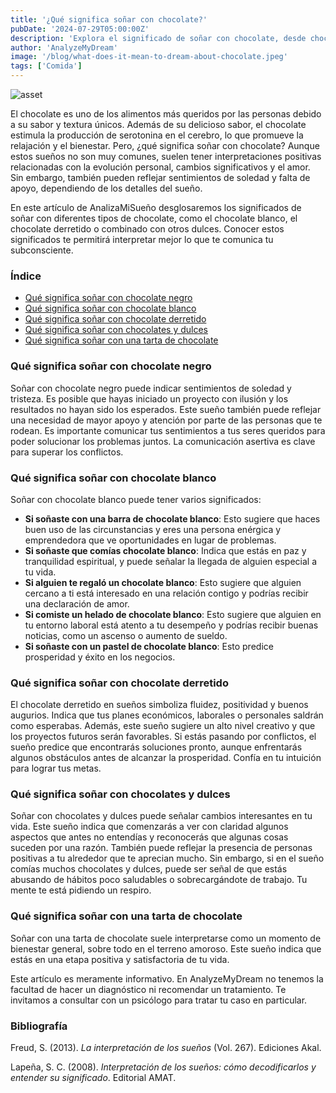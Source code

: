 ```yaml
---
title: '¿Qué significa soñar con chocolate?'
pubDate: '2024-07-29T05:00:00Z'
description: 'Explora el significado de soñar con chocolate, desde chocolate negro hasta pastel de chocolate, y descubre lo que tu subconsciente podría estar revelando.'
author: 'AnalyzeMyDream'
image: '/blog/what-does-it-mean-to-dream-about-chocolate.jpeg'
tags: ['Comida']
---
```


![asset](/blog/what-does-it-mean-to-dream-about-chocolate.jpeg)

El chocolate es uno de los alimentos más queridos por las personas debido a su sabor y textura únicos. Además de su delicioso sabor, el chocolate estimula la producción de serotonina en el cerebro, lo que promueve la relajación y el bienestar. Pero, ¿qué significa soñar con chocolate? Aunque estos sueños no son muy comunes, suelen tener interpretaciones positivas relacionadas con la evolución personal, cambios significativos y el amor. Sin embargo, también pueden reflejar sentimientos de soledad y falta de apoyo, dependiendo de los detalles del sueño.

En este artículo de AnalizaMiSueño desglosaremos los significados de soñar con diferentes tipos de chocolate, como el chocolate blanco, el chocolate derretido o combinado con otros dulces. Conocer estos significados te permitirá interpretar mejor lo que te comunica tu subconsciente.

### Índice

- [Qué significa soñar con chocolate negro](#que-significa-sonar-con-chocolate-negro)
- [Qué significa soñar con chocolate blanco](#que-significa-sonar-con-chocolate-blanco)
- [Qué significa soñar con chocolate derretido](#que-significa-sonar-con-chocolate-derretido)
- [Qué significa soñar con chocolates y dulces](#que-significa-sonar-con-chocolates-y-dulces)
- [Qué significa soñar con una tarta de chocolate](#que-significa-sonar-con-una-tarta-de-chocolate)

### Qué significa soñar con chocolate negro

Soñar con chocolate negro puede indicar sentimientos de soledad y tristeza. Es posible que hayas iniciado un proyecto con ilusión y los resultados no hayan sido los esperados. Este sueño también puede reflejar una necesidad de mayor apoyo y atención por parte de las personas que te rodean. Es importante comunicar tus sentimientos a tus seres queridos para poder solucionar los problemas juntos. La comunicación asertiva es clave para superar los conflictos.

### Qué significa soñar con chocolate blanco

Soñar con chocolate blanco puede tener varios significados:

- **Si soñaste con una barra de chocolate blanco**: Esto sugiere que haces buen uso de las circunstancias y eres una persona enérgica y emprendedora que ve oportunidades en lugar de problemas.
- **Si soñaste que comías chocolate blanco**: Indica que estás en paz y tranquilidad espiritual, y puede señalar la llegada de alguien especial a tu vida.
- **Si alguien te regaló un chocolate blanco**: Esto sugiere que alguien cercano a ti está interesado en una relación contigo y podrías recibir una declaración de amor.
- **Si comiste un helado de chocolate blanco**: Esto sugiere que alguien en tu entorno laboral está atento a tu desempeño y podrías recibir buenas noticias, como un ascenso o aumento de sueldo.
- **Si soñaste con un pastel de chocolate blanco**: Esto predice prosperidad y éxito en los negocios.

### Qué significa soñar con chocolate derretido

El chocolate derretido en sueños simboliza fluidez, positividad y buenos augurios. Indica que tus planes económicos, laborales o personales saldrán como esperabas. Además, este sueño sugiere un alto nivel creativo y que los proyectos futuros serán favorables. Si estás pasando por conflictos, el sueño predice que encontrarás soluciones pronto, aunque enfrentarás algunos obstáculos antes de alcanzar la prosperidad. Confía en tu intuición para lograr tus metas. 

### Qué significa soñar con chocolates y dulces

Soñar con chocolates y dulces puede señalar cambios interesantes en tu vida. Este sueño indica que comenzarás a ver con claridad algunos aspectos que antes no entendías y reconocerás que algunas cosas suceden por una razón. También puede reflejar la presencia de personas positivas a tu alrededor que te aprecian mucho. Sin embargo, si en el sueño comías muchos chocolates y dulces, puede ser señal de que estás abusando de hábitos poco saludables o sobrecargándote de trabajo. Tu mente te está pidiendo un respiro.

### Qué significa soñar con una tarta de chocolate

Soñar con una tarta de chocolate suele interpretarse como un momento de bienestar general, sobre todo en el terreno amoroso. Este sueño indica que estás en una etapa positiva y satisfactoria de tu vida.

Este artículo es meramente informativo. En AnalyzeMyDream no tenemos la facultad de hacer un diagnóstico ni recomendar un tratamiento. Te invitamos a consultar con un psicólogo para tratar tu caso en particular.

### Bibliografía

Freud, S. (2013). *La interpretación de los sueños* (Vol. 267). Ediciones Akal.

Lapeña, S. C. (2008). *Interpretación de los sueños: cómo decodificarlos y entender su significado*. Editorial AMAT.